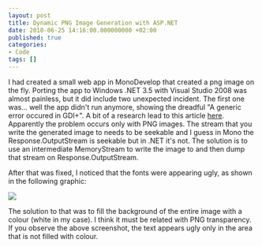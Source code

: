 ```yaml
---
layout: post
title: Dynamic PNG Image Generation with ASP.NET
date: 2010-06-25 14:16:00.000000000 +02:00
published: true
categories:
- Code
tags: []
---
```


I had created a small web app in MonoDevelop that created a png image on the fly. Porting the app to Windows .NET 3.5 with Visual Studio 2008 was almost painless, but it did include two unexpected incident. The first one was... well the app didn't run anymore, showing the dreadful "A generic error occured in GDI+". A bit of a research lead to this article <a href="http://aspalliance.com/319">here</a>. Apparently the problem occurs only with PNG images. The stream that you write the generated image to needs to be seekable and I guess in Mono the Response.OutputStream is seekable but in .NET it's not. The solution is to use an intermediate MemoryStream to write the image to and then dump that stream on Response.OutputStream.

After that was fixed, I noticed that the fonts were appearing ugly, as shown in the following graphic:

<img src="{{ site.baseurl }}/assets/2010/png-ugly-fonts.png" />

The solution to that was to fill the background of the entire image with a colour (white in my case). I think it must be related with PNG transparency. If you observe the above screenshot, the text appears ugly only in the area that is not filled with colour.
